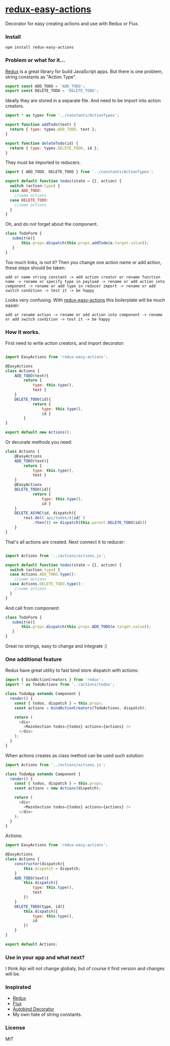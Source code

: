# [redux-easy-actions](https://github.com/grigory-leonenko/redux-easy-actions)

Decorator for easy creating actions and use with Redux or Flux.

### Install

```
npm install redux-easy-actions
```

### Problem or what for it...

[Redux](http://rackt.github.io/redux) is a great library for build JavaScript apps. But there is one problem, string constants as "Action Type".


```js
export const ADD_TODO = 'ADD_TODO';
export const DELETE_TODO = 'DELETE_TODO';
```

Ideally they are stored in a separate file. And need to be import into action creators.

```js
import * as types from '../constants/ActionTypes';

export function addTodo(text) {
  return { type: types.ADD_TODO, text };
}

export function deleteTodo(id) {
  return { type: types.DELETE_TODO, id };
}
```

They must be imported to reducers.

```js
import { ADD_TODO, DELETE_TODO } from '../constants/ActionTypes';

export default function todos(state = {}, action) {
  switch (action.type) {
  case ADD_TODO:
    //some actions
  case DELETE_TODO:
    //some actions
  }
}
```

Oh, and do not forget about the component.

```js
class TodoForm {
   submit(e){
       this.props.dispatch(this.props.addTodo(e.target.value));
   }
}
```

Too much links, is not it? Then you change one action name or add action, these steps should be taken:

```
add or name string constant -> add action creator or rename function name -> rename or specify type in payload -> rename or add action into component -> rename or add type in reducer import -> rename or add switch condition -> test it -> be happy
```

Looks very confusing. With [redux-easy-actions](https://github.com/grigory-leonenko/redux-easy-actions) this boilerplate will be much easier:

```
add or rename action -> rename or add action into component -> rename or add switch condition -> test it -> be happy
```

### How it works.

First need to write action creators, and import decorator:

```js

import EasyActions from 'redux-easy-actions';

@EasyActions
class Actions {
    ADD_TODO(text){
        return {
            type: this.type(),
            text }
    }
    DELETE_TODO(id){
            return {
                type: this.type(),
                id }
        }
}

export default new Actions();

```

Or decorate methods you need:

```js
class Actions {
    @EasyActions
    ADD_TODO(text){
        return {
            type: this.type(),
            text }
    }
    @EasyActions
    DELETE_TODO(id){
            return {
                type: this.type(),
                id }
    }
    DELETE_ASYNC(id, dispatch){
        rest.del(`api/todos/${id}`)
            .then(() => dispatch(this.parent.DELETE_TODO(id)))
    }
}
```

That's all actions are created. Next connect it to reducer:

```js

import Actions from '../actions/actions.js';

export default function todos(state = {}, action) {
  switch (action.type) {
  case Actions.ADD_TODO.type():
    //some actions
  case Actions.DELETE_TODO.type():
    //some actions
  }
}

```

And call from component:

```js
class TodoForm {
   submit(e){
       this.props.dispatch(this.props.ADD_TODO(e.target.value));
   }
}
```

Great no strings, easy to change and integrate :)

### One additional feature

Redux have great utility to fast bind store dispatch with actions:

```js
import { bindActionCreators } from 'redux';
import * as TodoActions from '../actions/todos';

class TodoApp extends Component {
  render() {
    const { todos, dispatch } = this.props;
    const actions = bindActionCreators(TodoActions, dispatch);

    return (
      <div>
        <MainSection todos={todos} actions={actions} />
      </div>
    );
  }
}
```

When actions creates as class method can be used such solution:

```js
import Actions from '../actions/actions.js';

class TodoApp extends Component {
  render() {
    const { todos, dispatch } = this.props;
    const actions = new Actions(dispatch);

    return (
      <div>
        <MainSection todos={todos} actions={actions} />
      </div>
    );
  }
}
```

Actions:

```js
import EasyActions from 'redux-easy-actions';

@EasyActions
class Actions {
    constructor(dispatch){
        this.dispatch = dispatch;
    }
    ADD_TODO(text){
        this.dispatch({
            type: this.type(),
            text
        })
    }
    DELETE_TODO(type, id){
        this.dispatch({
            type: this.type(),
            id
        })
    }
}

export default Actions;
```

### Use in your app and what next?

I think Api will not change globaly, but of course it first version and changes will be.

### Inspirated

* [Redux](http://rackt.github.io/redux)
* [Flux](https://facebook.github.io/flux/)
* [Autobind Decorator](https://github.com/andreypopp/autobind-decorator)
* My own hate of string constants.

### License

MIT
